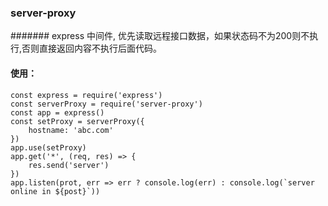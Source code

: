 ### server-proxy
####### express 中间件, 优先读取远程接口数据，如果状态码不为200则不执行,否则直接返回内容不执行后面代码。

#### 使用：

```
const express = require('express')
const serverProxy = require('server-proxy')
const app = express()
const setProxy = serverProxy({
	hostname: 'abc.com'
})
app.use(setProxy)
app.get('*', (req, res) => {
	res.send('server')
})
app.listen(prot, err => err ? console.log(err) : console.log(`server online in ${post}`))
```
